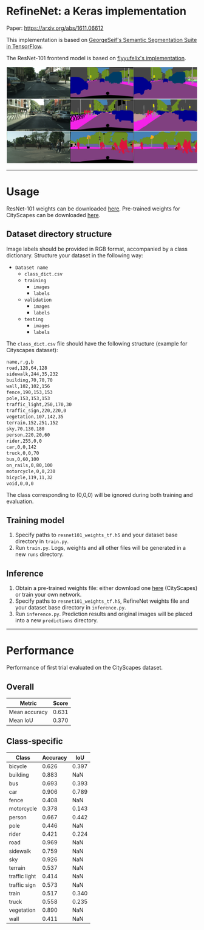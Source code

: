 # RefineNet: a Keras implementation

Paper: https://arxiv.org/abs/1611.06612

This implementation is based on [GeorgeSeif's Semantic Segmentation Suite in TensorFlow](https://github.com/GeorgeSeif/Semantic-Segmentation-Suite).

The ResNet-101 frontend model is based on [flyyufelix's implementation](https://gist.github.com/flyyufelix/65018873f8cb2bbe95f429c474aa1294).

![Results](results.png)

---

# Usage
ResNet-101 weights can be downloaded [here](https://my.syncplicity.com/share/m1qj80sthgfalaz/resnet101_weights_tf).
Pre-trained weights for CityScapes can be downloaded [here](https://my.syncplicity.com/share/cptvaesdqgw49vf/refinenet_baseline).

## Dataset directory structure
Image labels should be provided in RGB format, accompanied by a class dictionary.
Structure your dataset in the following way:
- `Dataset name`
  - `class_dict.csv`
  - `training`
    - `images`
	- `labels`
  - `validation`
    - `images`
	- `labels`
  - `testing`
    - `images`
	- `labels`
	
The `class_dict.csv` file should have the following structure (example for Cityscapes dataset):
```
name,r,g,b
road,128,64,128
sidewalk,244,35,232
building,70,70,70
wall,102,102,156
fence,190,153,153
pole,153,153,153
traffic_light,250,170,30
traffic_sign,220,220,0
vegetation,107,142,35
terrain,152,251,152
sky,70,130,180
person,220,20,60
rider,255,0,0
car,0,0,142
truck,0,0,70
bus,0,60,100
on_rails,0,80,100
motorcycle,0,0,230
bicycle,119,11,32
void,0,0,0
```
The class corresponding to (0,0,0) will be ignored during both training and evaluation.

## Training model
1. Specify paths to `resnet101_weights_tf.h5` and your dataset base directory in `train.py`.
1. Run `train.py`. Logs, weights and all other files will be generated in a new `runs` directory.

## Inference
1. Obtain a pre-trained weights file: either download one [here](https://my.syncplicity.com/share/cptvaesdqgw49vf/refinenet_baseline) (CityScapes) or train your own network.
1. Specify paths to `resnet101_weights_tf.h5`, RefineNet weights file and your dataset base directory in `inference.py`.
1. Run `inference.py`. Prediction results and original images will be placed into a new `predictions` directory.

---

# Performance
Performance of first trial evaluated on the CityScapes dataset.

## Overall
| Metric | Score |
| --- | --- |
| Mean accuracy | 0.631 |
| Mean IoU | 0.370 |

## Class-specific
| Class | Accuracy | IoU |
| --- | --- | --- |
| bicycle | 0.626 | 0.397 |
| building | 0.883 | NaN |
| bus | 0.693 | 0.393 |
| car | 0.906 | 0.789 |
| fence | 0.408 | NaN |
| motorcycle | 0.378 | 0.143 |
| person | 0.667 | 0.442 |
| pole | 0.446 | NaN |
| rider | 0.421 | 0.224 |
| road | 0.969 | NaN |
| sidewalk | 0.759 | NaN |
| sky | 0.926 | NaN |
| terrain | 0.537 | NaN |
| traffic light | 0.414 | NaN |
| traffic sign | 0.573 |  NaN |
| train | 0.517 | 0.340 |
| truck | 0.558 | 0.235 |
| vegetation | 0.890 | NaN |
| wall | 0.411 | NaN |
